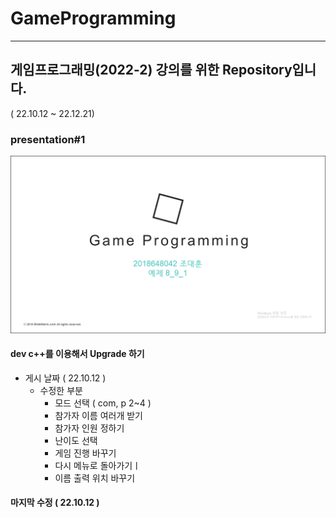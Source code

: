# GameProgramming
_______
## 게임프로그래밍(2022-2) 강의를 위한 Repository입니다. 
( 22.10.12 ~ 22.12.21)
### presentation#1
![ppt메인화면](./presentation%231/ppt_screenshot.png)
#### dev c++를 이용해서 Upgrade 하기 
- 게시 날짜 ( 22.10.12 )
    - 수정한 부분 
        - 모드 선택 ( com, p 2~4 )
        - 참가자 이름 여러개 받기
        - 참가자 인원 정하기 
        - 난이도 선택
        - 게임 진행 바꾸기 
        - 다시 메뉴로 돌아가기ㅣ
        - 이름 출력 위치 바꾸기
#### 마지막 수정 ( 22.10.12 )